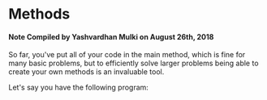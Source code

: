 # Methods
#### Note Compiled by Yashvardhan Mulki on August 26th, 2018

So far, you've put all of your code in the main method, which is fine for many basic problems, but to efficiently solve larger problems being able to create your own methods is an invaluable tool.

Let's say you have the following program:

